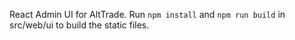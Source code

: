 React Admin UI for AltTrade. Run `npm install` and `npm run build` in src/web/ui to build the static files.